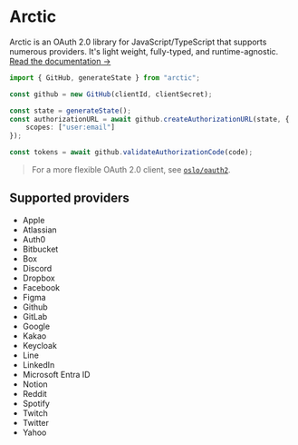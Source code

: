 # Arctic

Arctic is an OAuth 2.0 library for JavaScript/TypeScript that supports numerous providers. It's light weight, fully-typed, and runtime-agnostic. [Read the documentation →](./docs/main.md)

```ts
import { GitHub, generateState } from "arctic";

const github = new GitHub(clientId, clientSecret);

const state = generateState();
const authorizationURL = await github.createAuthorizationURL(state, {
	scopes: ["user:email"]
});

const tokens = await github.validateAuthorizationCode(code);
```

> For a more flexible OAuth 2.0 client, see [`oslo/oauth2`](http://github.com/pilcrowonpaper/oslo).

## Supported providers

- Apple
- Atlassian
- Auth0
- Bitbucket
- Box
- Discord
- Dropbox
- Facebook
- Figma
- Github
- GitLab
- Google
- Kakao
- Keycloak
- Line
- LinkedIn
- Microsoft Entra ID
- Notion
- Reddit
- Spotify
- Twitch
- Twitter
- Yahoo
